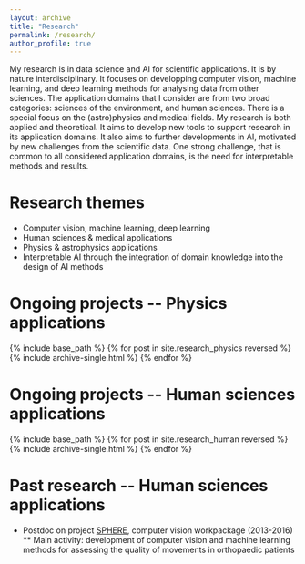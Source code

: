 ```yaml
---
layout: archive
title: "Research"
permalink: /research/
author_profile: true
---
```


My research is in data science and AI for scientific applications.
It is by nature interdisciplinary.
It focuses on developping computer vision, machine learning, and deep learning methods for analysing data from other sciences.
The application domains that I consider are from two broad categories: sciences of the environment, and human sciences.
There is a special focus on the (astro)physics and medical fields.
My research is both applied and theoretical. It aims to develop new tools to support research in its application domains.
It also aims to further developments in AI, motivated by new challenges from the scientific data.
One strong challenge, that is common to all considered application domains, is the need for interpretable methods and results.

Research themes
======
* Computer vision, machine learning, deep learning
* Human sciences & medical applications
* Physics & astrophysics applications
* Interpretable AI through the integration of domain knowledge into the design of AI methods

Ongoing projects -- Physics applications
======
{% include base_path %}
{% for post in site.research_physics reversed %}
  {% include archive-single.html %}
{% endfor %}

Ongoing projects -- Human sciences applications
======
{% include base_path %}
{% for post in site.research_human reversed %}
  {% include archive-single.html %}
{% endfor %}

Past research -- Human sciences applications
======
* Postdoc on project [SPHERE](https://research-information.bris.ac.uk/en/projects/sphere-epsrc-irc), computer vision workpackage (2013-2016)
  ** Main activity: development of computer vision and machine learning methods for assessing the quality of movements in orthopaedic patients
